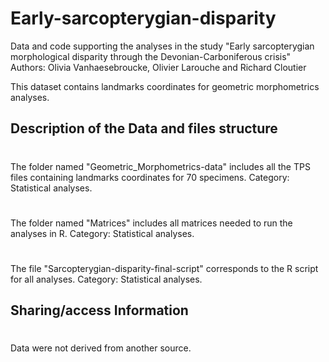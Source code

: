 # Early-sarcopterygian-disparity
Data and code supporting the analyses in the study "Early sarcopterygian morphological disparity through the Devonian-Carboniferous crisis"
Authors: Olivia Vanhaesebroucke, Olivier Larouche and Richard Cloutier

This dataset contains landmarks coordinates for geometric morphometrics analyses. 
## Description of the Data and files structure
#
The folder named "Geometric_Morphometrics-data" includes all the TPS files containing landmarks coordinates for 70 specimens.
Category: Statistical analyses.

#
The folder named "Matrices" includes all matrices needed to run the analyses in R.
Category: Statistical analyses.

#
The file "Sarcopterygian-disparity-final-script" corresponds to the R script for all analyses.
Category: Statistical analyses.

## Sharing/access Information
#
Data were not derived from another source.
